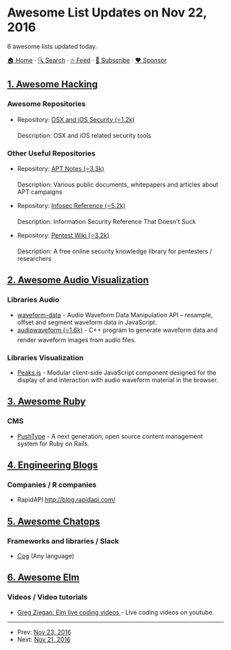 # Awesome List Updates on Nov 22, 2016

6 awesome lists updated today.

[🏠 Home](/README.md) · [🔍 Search](https://www.trackawesomelist.com/search/) · [🔥 Feed](https://www.trackawesomelist.com/rss.xml) · [📮 Subscribe](https://trackawesomelist.us17.list-manage.com/subscribe?u=d2f0117aa829c83a63ec63c2f&id=36a103854c) · [❤️  Sponsor](https://github.com/sponsors/theowenyoung)



## [1. Awesome Hacking](/content/Hack-with-Github/Awesome-Hacking/README.md)

### Awesome Repositories

- Repository: [OSX and iOS Security (⭐1.2k)](https://github.com/ashishb/osx-and-ios-security-awesome)

  Description: OSX and iOS related security tools



### Other Useful Repositories

- Repository: [APT Notes (⭐3.3k)](https://github.com/kbandla/APTnotes)

  Description: Various public documents, whitepapers and articles about APT campaigns


- Repository: [Infosec Reference (⭐5.2k)](https://github.com/rmusser01/Infosec_Reference)

  Description: Information Security Reference That Doesn't Suck


- Repository: [Pentest Wiki (⭐3.2k)](https://github.com/nixawk/pentest-wiki)

  Description: A free online security knowledge library for pentesters / researchers



## [2. Awesome Audio Visualization](/content/willianjusten/awesome-audio-visualization/README.md)

### Libraries Audio

*   [waveform-data](https://www.npmjs.com/package/waveform-data) - Audio Waveform Data Manipulation API – resample, offset and segment waveform data in JavaScript.
*   [audiowaveform (⭐1.6k)](https://github.com/bbc/audiowaveform) - C++ program to generate waveform data and render waveform images from audio files.

### Libraries Visualization

*   [Peaks.js](https://www.npmjs.com/package/peaks.js) - Modular client-side JavaScript component designed for the display of and interaction with audio waveform material in the browser.

## [3. Awesome Ruby](/content/markets/awesome-ruby/README.md)

### CMS

*   [PushType](http://www.pushtype.org/) - A next generation, open source content management system for Ruby on Rails.

## [4. Engineering Blogs](/content/kilimchoi/engineering-blogs/README.md)

### Companies / R companies

*   RapidAPI <http://blog.rapidapi.com/>

## [5. Awesome Chatops](/content/exAspArk/awesome-chatops/README.md)

### Frameworks and libraries / Slack

*   [Cog](https://operable.io/) (Any language)

## [6. Awesome Elm](/content/sporto/awesome-elm/README.md)

### Videos / Video tutorials

*   [Greg Ziegan: Elm live coding videos ](https://www.youtube.com/channel/UCJt-EkypIn-HoxNhoHqXmIA) - Live coding videos on youtube.

---

- Prev: [Nov 23, 2016](/content/2016/11/23/README.md)
- Next: [Nov 21, 2016](/content/2016/11/21/README.md)